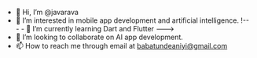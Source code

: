 - 👋 Hi, I’m @javarava
- 👀 I’m interested in mobile app development and artificial intelligence. !--- - 🌱 I’m currently learning Dart and Flutter --->
- 💞️ I’m looking to collaborate on AI app development.
- 📫 How to reach me through email at babatundeaniyi@gmail.com

<!---
javarava/javarava is a ✨ special ✨ repository because its `README.md` (this file) appears on your GitHub profile.
You can click the Preview link to take a look at your changes.
--->

